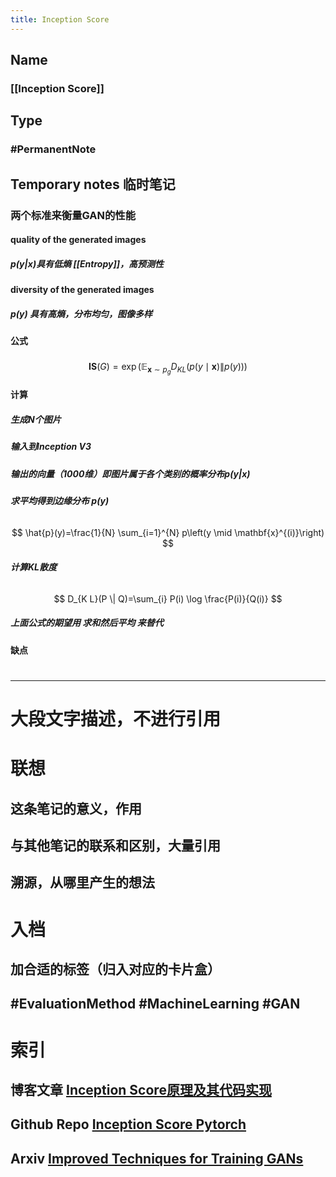 ```yaml
---
title: Inception Score
---
```


## Name
### [[Inception Score]]
## Type
### #PermanentNote
## Temporary notes 临时笔记
### 两个标准来衡量GAN的性能
#### quality of the generated images
##### $p(y|x)$具有低熵 [[Entropy]]，高预测性
#### diversity of the generated images
##### $p(y)$ 具有高熵，分布均匀，图像多样
#### 公式
#####
$$
\mathbf{I S}(G)=\exp \left(\mathbb{E}_{\mathbf{x} \sim p_{g}} D_{K L}(p(y \mid \mathbf{x}) \| p(y))\right)
$$
#### 计算
##### 生成N个图片
##### 输入到Inception V3
##### 输出的向量（1000维）即图片属于各个类别的概率分布$p(y|x)$
##### 求平均得到边缘分布 $p(y)$
######
$$
\hat{p}(y)=\frac{1}{N} \sum_{i=1}^{N} p\left(y \mid \mathbf{x}^{(i)}\right)
$$
##### 计算KL散度
######
$$
D_{K L}(P \| Q)=\sum_{i} P(i) \log \frac{P(i)}{Q(i)}
$$
##### 上面公式的期望用 求和然后平均 来替代
#### 缺点
#
---
# 大段文字描述，不进行引用
# 联想
## 这条笔记的意义，作用
## 与其他笔记的联系和区别，大量引用
## 溯源，从哪里产生的想法
# 入档
## 加合适的标签（归入对应的卡片盒）
## #EvaluationMethod #MachineLearning #GAN
# 索引
## 博客文章 [Inception Score原理及其代码实现](https://zhuanlan.zhihu.com/p/263652288)
## Github Repo [Inception Score Pytorch](https://github.com/sbarratt/inception-score-pytorch)
## Arxiv [Improved Techniques for Training GANs](https://arxiv.org/abs/1606.03498)
##
